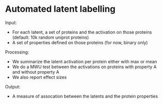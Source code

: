 # Automated latent labelling

Input:

- For each latent, a set of proteins and the activation on those proteins (default: 10k random uniprot proteins)
- A set of properties defined on those proteins (for now, binary only)

Processing:

- We summarize the latent activation per protein either with max or mean
- We do a MWU test between the activations on proteins with property A and without property A
- We also report effect sizes

Output:

- A measure of assocation between the latents and the protein properties